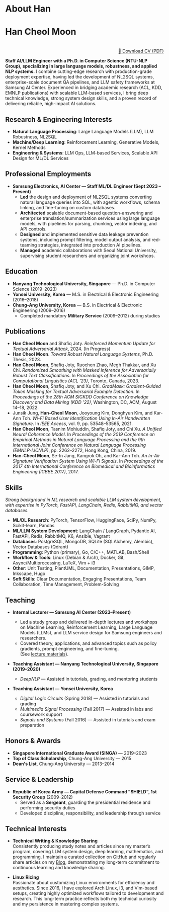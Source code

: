 # About Han


# Han Cheol Moon 
<br />

<!-- <div align="right"> -->
<!--   <a href="https://yourdomain.com/HanCheolMoon_CV.pdf">[ Download CV (PDF) ]</a> -->
<!-- </div> -->

<div align="right">
  <a href="https://yourdomain.com/HanCheolMoon_CV.pdf">📑 Download CV (PDF)</a>
</div>

<!-- See my full CV here: [Download CV (PDF)](https://yourdomain.com/HanCheolMoon_CV.pdf) -->

**Staff AI/LLM Engineer with a Ph.D. in Computer Science (NTU-NLP Group), specializing in large language models, robustness, and applied NLP systems.** I combine cutting-edge research with production-grade deployment expertise, having led the development of NL2SQL systems, enterprise-scale document QA pipelines, and LLM safety frameworks at Samsung AI Center. Experienced in bridging academic research (ACL, KDD, EMNLP publications) with scalable LLM-based services, I bring deep technical knowledge, strong system design skills, and a proven record of delivering reliable, high-impact AI solutions.

## Research & Engineering Interests
- **Natural Language Processing**: Large Language Models (LLM), LLM Robustness, NL2SQL  
- **Machine/Deep Learning**: Reinforcement Learning, Generative Models, Kernel Methods  
- **Engineering & Systems**: LLM Ops, LLM-based Services, Scalable API Design for ML/DL Services

## Professional Employments
- **Samsung Electronics, AI Center — Staff ML/DL Engineer (Sept 2023 – Present)**  
  - **Led** the design and deployment of NL2SQL systems converting natural language queries into SQL, with agentic workflows, schema linking, and fine-tuning on custom databases.
  - **Architected** scalable document-based question-answering and enterprise translation/summarization services using large language models, with pipelines for parsing, chunking, vector indexing, and API controls.  
  - **Designed** and implemented sensitive data leakage prevention systems, including prompt filtering, model output analysis, and red-teaming strategies, integrated into production AI pipelines.  
  - **Managed** academic collaborations with Seoul National University, supervising student researchers and organizing joint workshops.  

## Education
- **Nanyang Technological University, Singapore** — Ph.D. in Computer Science (2019–2023)  
- **Yonsei University, Korea** — M.S. in Electrical & Electronic Engineering (2016–2018)  
- **Chung-Ang University, Korea** — B.S. in Electrical & Electronic Engineering (2009–2016)  
  - Completed mandatory **Military Service** (2009–2012) during studies  

## Publications

- **Han Cheol Moon** and Shafiq Joty. *Reinforced Momentum Update for Textual Adversarial Attack*, 2024. (In Progress)  
- **Han Cheol Moon**. *Toward Robust Natural Language Systems*, Ph.D. Thesis, 2023. 
- **Han Cheol Moon**, Shafiq Joty, Ruochen Zhao, Megh Thakkar, and Xu Chi. *Randomized Smoothing with Masked Inference for Adversarially Robust Text Classifications*. In *Proceedings of the Association for Computational Linguistics (ACL ’23)*, Toronto, Canada, 2023.  
- **Han Cheol Moon**, Shafiq Joty, and Xu Chi. *GradMask: Gradient-Guided Token Masking for Textual Adversarial Example Detection*. In *Proceedings of the 28th ACM SIGKDD Conference on Knowledge Discovery and Data Mining (KDD ’22)*, Washington, DC, ACM, August 14–18, 2022.  
- Junsik Jung, **Han-Cheol Moon**, Jooyoung Kim, Donghyun Kim, and Kar-Ann Toh. *Wi-Fi Based User Identification Using In-Air Handwritten Signature*. In *IEEE Access*, vol. 9, pp. 53548–53565, 2021.  
- **Han Cheol Moon**, Tasnim Mohiuddin, Shafiq Joty, and Chi Xu. *A Unified Neural Coherence Model*. In *Proceedings of the 2019 Conference on Empirical Methods in Natural Language Processing and the 9th International Joint Conference on Natural Language Processing (EMNLP-IJCNLP)*, pp. 2262–2272, Hong Kong, China, 2019.  
- **Han-Cheol Moon**, Se-In Jang, Kangrok Oh, and Kar-Ann Toh. *An In-Air Signature Verification System Using Wi-Fi Signals*. In *Proceedings of the 2017 4th International Conference on Biomedical and Bioinformatics Engineering (ICBBE 2017)*, 2017.  

## Skills
*Strong background in ML research and scalable LLM system development, with expertise in PyTorch, FastAPI, LangChain, Redis, RabbitMQ, and vector databases.*  

- **ML/DL Research**: PyTorch, TensorFlow, HuggingFace, SciPy, NumPy, Scikit-learn, Pandas  
- **ML/LLM System Development**: LangChain / LangGraph, Pydantic AI, FastAPI, Redis, RabbitMQ, K6, Ansible, Vagrant  
- **Databases**: PostgreSQL, MongoDB, SQLite (SQLAlchemy, Alembic), Vector Databases (Qdrant)  
- **Programming**: Python (primary), Go, C/C++, MATLAB, Bash/Shell  
- **Workflow & Tools**: Linux (Debian & Arch), Docker, Git, Async/Multiprocessing, LaTeX, Vim + i3  
- **Other**: Unit Testing, PlantUML, Documentation, Presentations, GIMP, Inkscape, Hugo  
- **Soft Skills**: Clear Documentation, Engaging Presentations, Team Collaboration, Time Management, Problem-Solving  

## Teaching
- **Internal Lecturer — Samsung AI Center (2023–Present)**  
  - Led a study group and delivered in-depth lectures and workshops on Machine Learning, Reinforcement Learning, Large Language Models (LLMs), and LLM service design for Samsung engineers and researchers.  
  - Covered theory, applications, and advanced topics such as policy gradients, prompt engineering, and fine-tuning.  
  (See [lecture materials](http://localhost:1313/studynotes/)).  

- **Teaching Assistant — Nanyang Technological University, Singapore (2019–2020)**  
  - *DeepNLP* — Assisted in tutorials, grading, and mentoring students  

- **Teaching Assistant — Yonsei University, Korea**  
  - *Digital Logic Circuits* (Spring 2018) — Assisted in tutorials and grading  
  - *Multimedia Signal Processing* (Fall 2017) — Assisted in labs and coursework support  
  - *Signals and Systems* (Fall 2016) — Assisted in tutorials and exam preparation  

## Honors & Awards
- **Singapore International Graduate Award (SINGA)** — 2019–2023  
- **Top of Class Scholarship**, Chung-Ang University — 2015  
- **Dean's List**, Chung-Ang University — 2013–2014  

## Service & Leadership
- **Republic of Korea Army — Capital Defense Command "SHIELD", 1st Security Group** (2009–2012)  
  - Served as a **Sergeant**, guarding the presidential residence and performing security duties  
  - Developed discipline, responsibility, and leadership through service  

## Technical Interests

- **Technical Writing & Knowledge Sharing**  
  Consistently producing study notes and articles since my master’s program, covering LLM system design, deep learning, mathematics, and programming. I maintain a curated collection on [GitHub](https://github.com/Han8931/studynotes) and regularly share articles on my [Blog](https://han8931.github.io), demonstrating my long-term commitment to continuous learning and knowledge sharing.  

- **Linux Ricing**  
  Passionate about customizing Linux environments for efficiency and aesthetics. Since 2016, I have explored Arch Linux, i3, and Vim-based setups, creating highly optimized workflows tailored to development and research. This long-term practice reflects both my technical curiosity and my persistence in mastering complex systems.  

